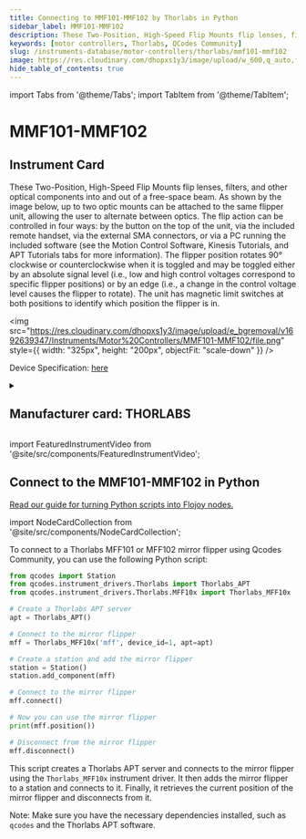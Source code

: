```yaml
---
title: Connecting to MMF101-MMF102 by Thorlabs in Python
sidebar_label: MMF101-MMF102
description: These Two-Position, High-Speed Flip Mounts flip lenses, filters, and other optical components into and out of a free-space beam. As shown by the image below, up to two optic mounts can be attached to the same flipper unit, allowing the user to alternate between optics. The flip action can be controlled in four ways-> by the button on the top of the unit, via the included remote handset, via the external SMA connectors, or via a PC running the included software (see the Motion Control Software, Kinesis Tutorials, and APT Tutorials tabs for more information). The flipper position rotates 90° clockwise or counterclockwise when it is toggled and may be toggled either by an absolute signal level (i.e., low and high control voltages correspond to specific flipper positions) or by an edge (i.e., a change in the control voltage level causes the flipper to rotate). The unit has magnetic limit switches at both positions to identify which position the flipper is in.
keywords: [motor controllers, Thorlabs, QCodes Community]
slug: /instruments-database/motor-controllers/thorlabs/mmf101-mmf102
image: https://res.cloudinary.com/dhopxs1y3/image/upload/w_600,q_auto,f_auto/e_bgremoval/v1692639347/Instruments/Motor%20Controllers/MMF101-MMF102/file.jpg
hide_table_of_contents: true
---
```


import Tabs from '@theme/Tabs';
import TabItem from '@theme/TabItem';

# MMF101-MMF102

## Instrument Card

<div className="flex">

<div>

These Two-Position, High-Speed Flip Mounts flip lenses, filters, and other optical components into and out of a free-space beam. As shown by the image below, up to two optic mounts can be attached to the same flipper unit, allowing the user to alternate between optics. The flip action can be controlled in four ways: by the button on the top of the unit, via the included remote handset, via the external SMA connectors, or via a PC running the included software (see the Motion Control Software, Kinesis Tutorials, and APT Tutorials tabs for more information). The flipper position rotates 90° clockwise or counterclockwise when it is toggled and may be toggled either by an absolute signal level (i.e., low and high control voltages correspond to specific flipper positions) or by an edge (i.e., a change in the control voltage level causes the flipper to rotate). The unit has magnetic limit switches at both positions to identify which position the flipper is in.

</div>

<img src="https://res.cloudinary.com/dhopxs1y3/image/upload/e_bgremoval/v1692639347/Instruments/Motor%20Controllers/MMF101-MMF102/file.png" style={{ width: "325px", height: "200px", objectFit: "scale-down" }} />

</div>

<div className="flex text-center">

<p>Device Specification: <a target="\_blank" href="https://www.thorlabs.com/_sd.cfm?fileName=ETN012604-D02.pdf&partNumber=MFF102">here</a></p>

</div>

<details style={{ marginTop: "15px"}}>
<summary><h2>Manufacturer card: THORLABS</h2></summary>

<img src="https://res.cloudinary.com/dhopxs1y3/image/upload/v1692126009/Instruments/Vendor%20Logos/Thorlabs.png" style={{ width: "100%", height: "170px",objectFit: "scale-down" }} />

Thorlabs, Inc. is an American privately held optical equipment company headquartered in Newton, New Jersey. The company was founded in 1989 by Alex Cable, who serves as its current president and CEO. As of 2018, Thorlabs has annual sales of approximately $500 million.

<ul>
  <li>Headquarters: USA</li>
  <li>Yearly Revenue (millions, USD): 550.0</li>
  <li>Vendor Website: <a href="https://www.thorlabs.com/">here</a></li>
</ul>
</details>

import FeaturedInstrumentVideo from '@site/src/components/FeaturedInstrumentVideo';

<FeaturedInstrumentVideo category='MOTOR_CONTROLLERS' manufacturer='THORLABS'></FeaturedInstrumentVideo>


## Connect to the MMF101-MMF102 in Python

[Read our guide for turning Python scripts into Flojoy nodes.](https://docs.flojoy.ai/custom-nodes/creating-custom-node/)

import NodeCardCollection from '@site/src/components/NodeCardCollection';

<Tabs>

<TabItem value="Flojoy" label="Flojoy" className="flojoy-instrument-tabs">

<NodeCardCollection category='MOTOR_CONTROLLERS' manufacturer='THORLABS'></NodeCardCollection>

</TabItem>
<TabItem value="QCodes Community" label="QCodes Community">

To connect to a Thorlabs MFF101 or MFF102 mirror flipper using Qcodes Community, you can use the following Python script:

```python
from qcodes import Station
from qcodes.instrument_drivers.Thorlabs import Thorlabs_APT
from qcodes.instrument_drivers.Thorlabs.MFF10x import Thorlabs_MFF10x

# Create a Thorlabs APT server
apt = Thorlabs_APT()

# Connect to the mirror flipper
mff = Thorlabs_MFF10x('mff', device_id=1, apt=apt)

# Create a station and add the mirror flipper
station = Station()
station.add_component(mff)

# Connect to the mirror flipper
mff.connect()

# Now you can use the mirror flipper
print(mff.position())

# Disconnect from the mirror flipper
mff.disconnect()
```

This script creates a Thorlabs APT server and connects to the mirror flipper using the `Thorlabs_MFF10x` instrument driver. It then adds the mirror flipper to a station and connects to it. Finally, it retrieves the current position of the mirror flipper and disconnects from it.

Note: Make sure you have the necessary dependencies installed, such as `qcodes` and the Thorlabs APT software.

</TabItem>
</Tabs>